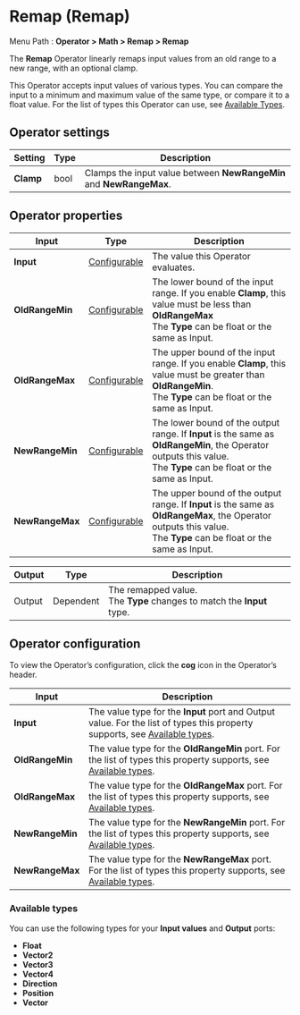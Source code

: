 # Remap (Remap)

Menu Path : **Operator > Math > Remap > Remap**

The **Remap** Operator linearly remaps input values from an old range to a new range, with an optional clamp.

This Operator accepts input values of various types. You can compare the input to a minimum and maximum value of the same type, or compare it to a float value. For the list of types this Operator can use, see [Available Types](#available-types).

## Operator settings

| **Setting** | **Type** | **Description**                                              |
| ----------- | -------- | ------------------------------------------------------------ |
| **Clamp**   | bool     | Clamps the input value between **NewRangeMin** and **NewRangeMax**. |

## Operator properties

| **Input**       | **Type**                                | **Description**                                              |
| --------------- | --------------------------------------- | ------------------------------------------------------------ |
| **Input**       | [Configurable](#operator-configuration) | The value this Operator evaluates.                           |
| **OldRangeMin** | [Configurable](#operator-configuration) | The lower bound of the input range. If you enable **Clamp**, this value must be less than **OldRangeMax**<br/>The **Type** can be float or the same as Input. |
| **OldRangeMax** | [Configurable](#operator-configuration) | The upper bound of the input range. If you enable **Clamp**, this value must be greater than **OldRangeMin**.<br/>The **Type** can be float or the same as Input. |
| **NewRangeMin** | [Configurable](#operator-configuration) | The lower bound of the output range. If **Input** is the same as **OldRangeMin**, the Operator outputs this value.<br/>The **Type** can be float or the same as Input. |
| **NewRangeMax** | [Configurable](#operator-configuration) | The upper bound of the output range. If **Input** is the same as **OldRangeMax**, the Operator outputs this value.<br/>The **Type** can be float or the same as Input. |

| **Output** | **Type**  | **Description**                                              |
| ---------- | --------- | ------------------------------------------------------------ |
| Output     | Dependent | The remapped value.<br>The **Type** changes to match the **Input** type. |

## Operator configuration

To view the Operator’s configuration, click the **cog** icon in the Operator’s header.

| **Input**       | **Description**                                              |
| --------------- | ------------------------------------------------------------ |
| **Input**       | The value type for the **Input** port and Output value. For the list of types this property supports, see [Available types](#available-types). |
| **OldRangeMin** | The value type for the **OldRangeMin** port. For the list of types this property supports, see [Available types](#available-types). |
| **OldRangeMax** | The value type for the **OldRangeMax** port. For the list of types this property supports, see [Available types](#available-types). |
| **NewRangeMin** | The value type for the **NewRangeMin** port. For the list of types this property supports, see [Available types](#available-types). |
| **NewRangeMax** | The value type for the **NewRangeMax** port. For the list of types this property supports, see [Available types](#available-types). |



### Available types

You can use the following types for your **Input values** and **Output** ports:

- **Float**
- **Vector2**
- **Vector3**
- **Vector4**
- **Direction**
- **Position**
- **Vector**